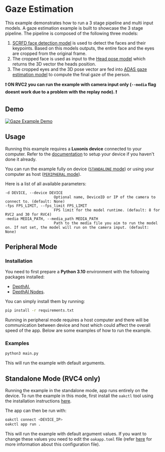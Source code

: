 # Gaze Estimation

This example demonstrates how to run a 3 stage pipeline and multi input models. A gaze estimation example is built to showcase the 3 stage pipeline. The pipeline is composed of the following three models:

1. [SCRFD face detection model](https://models.luxonis.com/luxonis/scrfd-face-detection/1f3d7546-66e4-43a8-8724-2fa27df1096f) is used to detect the faces and their keypoints. Based on this models outputs, the entire face and the eyes are cropped from the original frame.
1. The cropped face is used as input to the [Head pose model](https://models.luxonis.com/luxonis/head-pose-estimation/068ac18a-de71-4a6e-9f0f-42776c0ef980) which returns the 3D vector the heads position.
1. The cropped eyes and the 3D pose vector are fed into [ADAS gaze estimation model](https://models.luxonis.com/luxonis/gaze-estimation-adas/b174ff1b-740b-4016-b8d5-b9488dbdd657) to compute the final gaze of the person.

**:exclamation: ON RVC2 you can run the example with camera input only (`--media` flag doesnt work due to a problem with the replay node). :exclamation:**

## Demo

[![Gaze Example Demo](https://github.com/luxonis/oak-examples/assets/18037362/6c7688e5-30bc-4bed-8455-8b8e9899c5b0)](https://tinyurl.com/5h3dycc5)

## Usage

Running this example requires a **Luxonis device** connected to your computer. Refer to the [documentation](https://docs.luxonis.com/software-v3/) to setup your device if you haven't done it already.

You can run the example fully on device ([`STANDALONE` mode](#standalone-mode-rvc4-only)) or using your computer as host ([`PERIPHERAL` mode](#peripheral-mode)).

Here is a list of all available parameters:

```
-d DEVICE, --device DEVICE
                      Optional name, DeviceID or IP of the camera to connect to. (default: None)
-fps FPS_LIMIT, --fps_limit FPS_LIMIT
                      FPS limit for the model runtime. (default: 8 for RVC2 and 30 for RVC4)
-media MEDIA_PATH, --media_path MEDIA_PATH
                      Path to the media file you aim to run the model on. If not set, the model will run on the camera input. (default: None)
```

## Peripheral Mode

### Installation

You need to first prepare a **Python 3.10** environment with the following packages installed:

- [DepthAI](https://pypi.org/project/depthai/),
- [DepthAI Nodes](https://pypi.org/project/depthai-nodes/).

You can simply install them by running:

```bash
pip install -r requirements.txt
```

Running in peripheral mode requires a host computer and there will be communication between device and host which could affect the overall speed of the app. Below are some examples of how to run the example.

### Examples

```bash
python3 main.py
```

This will run the example with default arguments.

## Standalone Mode (RVC4 only)

Running the example in the standalone mode, app runs entirely on the device.
To run the example in this mode, first install the `oakctl` tool using the installation instructions [here](https://docs.luxonis.com/software-v3/oak-apps/oakctl).

The app can then be run with:

```bash
oakctl connect <DEVICE_IP>
oakctl app run .
```

This will run the example with default argument values. If you want to change these values you need to edit the `oakapp.toml` file (refer [here](https://docs.luxonis.com/software-v3/oak-apps/configuration/) for more information about this configuration file).
